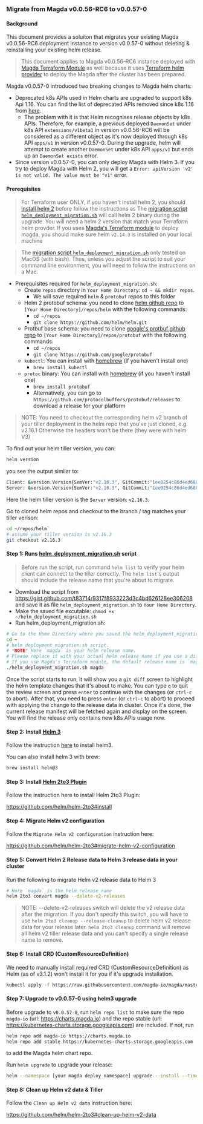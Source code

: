 ### Migrate from Magda v0.0.56-RC6 to v0.0.57-0

#### Background

This document provides a soluiton that migrates your existing Magda v0.0.56-RC6 deployment instance to version v0.0.57-0 without deleting & reinstalling your existing helm release.

> This document applies to Magda v0.0.56-RC6 instance deployed with [Magda Terraform Module](https://github.com/magda-io/magda-config/tree/master/terraform) as well because it uses [Terraform helm provider](https://www.terraform.io/docs/providers/helm/index.html) to deploy the Magda after the cluster has been prepared.

Magda v0.0.57-0 introduced two breaking changes to Magda helm charts:

-   Deprecated k8s APIs used in Helm charts are upgraded to support k8s Api 1.16. You can find the list of deprecated APIs removed since k8s 1.16 from [here](https://kubernetes.io/blog/2019/07/18/api-deprecations-in-1-16/).
    -   The problem with it is that Helm recognises release objects by k8s APIs. Therefore, for example, a previous deployed `DaemonSet` under k8s API `extensions/v1beta1` in version v0.0.56-RC6 will be considered as a different object as it's now deployed through k8s API `apps/v1` in version v0.0.57-0. During the upgrade, helm will attempt to create another `DaemonSet` under k8s API `apps/v1` but ends up an `DaemonSet exists` error.
-   Since version v0.0.57-0, you can only deploy Magda with Helm 3. If you try to deploy Magda with Helm 2, you will get a `Error: apiVersion 'v2' is not valid. The value must be "v1"` error.

#### Prerequisites

> For Terraform user ONLY, if you haven't install helm 2, you should [install helm 2](https://v2-14-0.helm.sh/docs/using_helm/#installing-helm) before follow the instructions as The [migration script `helm_deployment_migration.sh`](https://gist.github.com/t83714/9317f8933223d3c4bd626128ee306208) will call helm 2 binary during the upgrade. You will need a helm 2 version that match your Terraform helm provder. If you uses [Magda's Terraform module](https://github.com/magda-io/magda-config/tree/2b7ad5aa6e0f96bc6c4228715c240950e4d331cc/terraform) to deploy magda, you should make sure helm `v2.14.3` is installed on your local machine

> The [migration script `helm_deployment_migration.sh`](https://gist.github.com/t83714/9317f8933223d3c4bd626128ee306208) only tested on MacOS (with bash). Thus, unless you adjust the script to suit your command line environment, you will need to follow the instructions on a Mac.

-   Prerequisites required for `helm_deployment_migration.sh`:
    -   Create `repos` directory in `Your Home Directory`: `cd ~ && mkdir repos`.
        -   We will save required `helm` & `protobuf` repos to this folder
    -   Helm 2 protobuf schema: you need to clone [helm github repo](https://github.com/helm/helm.git) to `[Your Home Directory]/repos/helm` with the following commands:
        -   `cd ~/repos`
        -   `git clone https://github.com/helm/helm.git`
    -   Protbuf base schema: you need to clone [google's protbuf github repo](https://github.com/google/protobuf) to `[Your Home Directory]/repos/protobuf` with the following commands:
        -   `cd ~/repos`
        -   `git clone https://github.com/google/protobuf`
    -   `kubectl`: You can install with [homebrew](https://brew.sh/) (if you haven't install one)
        -   `brew install kubectl`
    -   `protoc` binary: You can install with [homebrew](https://brew.sh/) (if you haven't install one)
        -   `brew install protobuf`
        -   Alternatively, you can go to `https://github.com/protocolbuffers/protobuf/releases` to download a release for your platform

> NOTE: You need to checkout the corresponding helm v2 branch of your tiller deployment in the helm repo that you've just cloned, e.g. v2.16.1 Otherwise the headers won't be there (they were with helm V3)

To find out your helm tiller version, you can:

```bash
helm version
```

you see the output similar to:

```bash
Client: &version.Version{SemVer:"v2.16.3", GitCommit:"1ee0254c86d4ed6887327dabed7aa7da29d7eb0d", GitTreeState:"clean"}
Server: &version.Version{SemVer:"v2.16.3", GitCommit:"1ee0254c86d4ed6887327dabed7aa7da29d7eb0d", GitTreeState:"clean"}
```

Here the helm tiller version is the `Server` version: `v2.16.3`.

Go to cloned helm repos and checkout to the branch / tag matches your tiller verison:

```bash
cd ~/repos/helm`
# assume your tiller version is v2.16.3
git checkout v2.16.3
```

#### Step 1: Runs [helm_deployment_migration.sh](https://gist.github.com/t83714/9317f8933223d3c4bd626128ee306208) script

> Before run the script, run command `helm list` to verify your helm client can connect to the tiller correctly. The `helm list`'s output should include the release name that you're about to migrate.

-   Download the script from https://gist.github.com/t83714/9317f8933223d3c4bd626128ee306208 and save it as file `helm_deployment_migration.sh` to `Your Home Directory`.
-   Make the saved file excutable: `chmod +x ~/helm_deployment_migration.sh`
-   Run helm_deployment_migration.sh:

```bash
# Go to the Home Directory where you saved the helm_deployment_migration.sh script
cd ~
# helm_deployment_migration.sh script.
# *NOTE* Here `magda` is your helm release name.
# Please replace it with your actual helm release name if you use a different name.
# If you use Magda's Terraform module, the default release name is `magda`
./helm_deployment_migration.sh magda
```

Once the script starts to run, it will show you a `git diff` screen to highlight the helm template changes that it's about to make. You can type `q` to quit the review screen and press `enter` to continue with the changes (or `ctrl-c` to abort). After that, you need to press `enter` (or `ctrl-c` to abort) to proceed with applying the change to the release data in cluster. Once it's done, the current release manifest will be fetched again and display on the screen. You will find the release only contains new k8s APIs usage now.

#### Step 2: Install [Helm 3](https://helm.sh/docs/intro/install/)

Follow the instruction [here](https://helm.sh/docs/intro/install/) to install helm3.

You can also install helm 3 with brew:

```bash
brew install helm@3
```

#### Step 3: Install [Helm 2to3 Plugin](https://github.com/helm/helm-2to3)

Follow the instruction here to install Helm 2to3 Plugin:

https://github.com/helm/helm-2to3#install

#### Step 4: Migrate Helm v2 configuration

Follow the `Migrate Helm v2 configuration` instruction here:

https://github.com/helm/helm-2to3#migrate-helm-v2-configuration

#### Step 5: Convert Helm 2 Release data to Helm 3 release data in your cluster

Run the following to migrate Helm v2 release data to Helm 3

```bash
# Here `magda` is the helm release name
helm 2to3 convert magda --delete-v2-releases
```

> NOTE: --delete-v2-releases switch will delete the v2 release data after the migration. If you don't specify this switch, you will have to use `helm 2to3 cleanup --release-cleanup` to delete helm v2 release data for your release later. `helm 2to3 cleanup` command will remove all helm v2 tiller release data and you can't specify a single release name to remove.

#### Step 6: Install CRD (CustomResourceDefinition)

We need to manually install required CRD (CustomResourceDefinition) as Helm (as of v3.1.2) won't install it for you if it's upgrade installation.

```bash
kubectl apply -f https://raw.githubusercontent.com/magda-io/magda/master/deploy/helm/openfaas/crds/crd.yaml
```

#### Step 7: Upgrade to v0.0.57-0 using helm3 upgrade

Before upgrade to `v0.0.57-0`, run `helm repo list` to make sure the repo `magda-io` (url: https://charts.magda.io) and the repo stable (url: https://kubernetes-charts.storage.googleapis.com) are included. If not, run

```bash
helm repo add magda-io https://charts.magda.io
helm repo add stable https://kubernetes-charts.storage.googleapis.com
```

to add the Magda helm chart repo.

Run `helm upgrade` to upgrade your release:

```bash
helm --namespace [your magda deploy namespace] upgrade --install --timeout 9999s --wait -f [path to your config value file] magda magda --repo https://charts.magda.io --version 0.0.57-0
```

#### Step 8: Clean up Helm v2 data & Tiller

Follow the `Clean up Helm v2 data` instruction here:

https://github.com/helm/helm-2to3#clean-up-helm-v2-data
